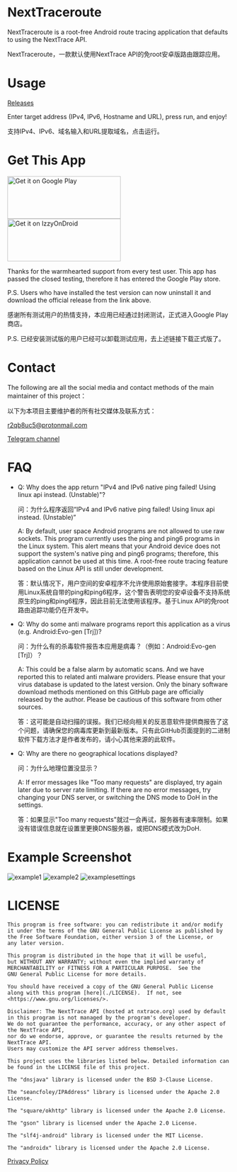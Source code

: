 # NextTraceroute 

NextTraceroute is a root-free Android route tracing application that defaults to using the NextTrace API.

NextTraceroute，一款默认使用NextTrace API的免root安卓版路由跟踪应用。

# Usage

[Releases](https://github.com/nxtrace/NextTraceroute/releases)

Enter target address (IPv4, IPv6, Hostname and URL), press run, and enjoy!

支持IPv4、IPv6、域名输入和URL提取域名，点击运行。

# Get This App

<a href='https://play.google.com/store/apps/details?id=com.surfaceocean.nexttraceroute&pcampaignid=pcampaignidMKT-Other-global-all-co-prtnr-py-PartBadge-Mar2515-1'><img alt='Get it on Google Play' width="256" height="96" src='https://play.google.com/intl/en_us/badges/static/images/badges/en_badge_web_generic.png'/></a>
<a href='https://apt.izzysoft.de/packages/com.surfaceocean.nexttraceroute'><img alt='Get it on IzzyOnDroid' width="256" height="96" src='https://gitlab.com/IzzyOnDroid/repo/-/raw/master/assets/IzzyOnDroid.png'/></a>

Thanks for the warmhearted support from every test user. This app has passed the closed testing, therefore it has entered the Google Play store. 

P.S. Users who have installed the test version can now uninstall it and download the official release from the link above.

感谢所有测试用户的热情支持，本应用已经通过封闭测试，正式进入Google Play商店。

P.S. 已经安装测试版的用户已经可以卸载测试应用，去上述链接下载正式版了。

# Contact

The following are all the social media and contact methods of the main maintainer of this project：

以下为本项目主要维护者的所有社交媒体及联系方式：

[r2qb8uc5@protonmail.com](mailto:r2qb8uc5@protonmail.com)

[Telegram channel](https://t.me/nexttraceroute)

# FAQ

* Q: Why does the app return "IPv4 and IPv6 native ping failed! Using linux api instead. (Unstable)"?

  问：为什么程序返回“IPv4 and IPv6 native ping failed! Using linux api instead. (Unstable)”
  
  A: By default, user space Android programs are not allowed to use raw sockets. This program currently uses the ping and ping6 programs in the Linux system. This alert means that your Android device does not support the system's native ping and ping6 programs; therefore, this application cannot be used at this time. A root-free route tracing feature based on the Linux API is still under development.

  答：默认情况下，用户空间的安卓程序不允许使用原始套接字。本程序目前使用Linux系统自带的ping和ping6程序，这个警告表明您的安卓设备不支持系统原生的ping和ping6程序，因此目前无法使用该程序。基于Linux API的免root路由追踪功能仍在开发中。

* Q: Why do some anti malware programs report this application as a virus (e.g. Android:Evo-gen [Trj])?

  问：为什么有的杀毒软件报告本应用是病毒？（例如：Android:Evo-gen [Trj]）？
  
  A: This could be a false alarm by automatic scans. And we have reported this to related anti malware providers. Please ensure that your virus database is updated to the latest version. Only the binary software download methods mentioned on this GitHub page are officially released by the author. Please be cautious of this software from other sources.

  答：这可能是自动扫描的误报。我们已经向相关的反恶意软件提供商报告了这个问题，请确保您的病毒库更新到最新版本。只有此GitHub页面提到的二进制软件下载方法才是作者发布的，请小心其他来源的此软件。

* Q: Why are there no geographical locations displayed?

  问：为什么地理位置没显示？
  
  A: If error messages like "Too many requests" are displayed, try again later due to server rate limiting. If there are no error messages, try changing your DNS server, or switching the DNS mode to DoH in the settings.

  答：如果显示"Too many requests"就过一会再试，服务器有速率限制。如果没有错误信息就在设置里更换DNS服务器，或把DNS模式改为DoH.

# Example Screenshot
![example1](./pic/1.png)
![example2](./pic/2.png)
![examplesettings](./pic/settings.png)

# LICENSE
```
This program is free software: you can redistribute it and/or modify
it under the terms of the GNU General Public License as published by
the Free Software Foundation, either version 3 of the License, or
any later version.

This program is distributed in the hope that it will be useful,
but WITHOUT ANY WARRANTY; without even the implied warranty of
MERCHANTABILITY or FITNESS FOR A PARTICULAR PURPOSE.  See the
GNU General Public License for more details.

You should have received a copy of the GNU General Public License
along with this program [here](./LICENSE).  If not, see <https://www.gnu.org/licenses/>.

Disclaimer: The NextTrace API (hosted at nxtrace.org) used by default in this program is not managed by the program's developer.
We do not guarantee the performance, accuracy, or any other aspect of the NextTrace API,
nor do we endorse, approve, or guarantee the results returned by the NextTrace API.
Users may customize the API server address themselves.

This project uses the libraries listed below. Detailed information can be found in the LICENSE file of this project.

The "dnsjava" library is licensed under the BSD 3-Clause License.

The "seancfoley/IPAddress" library is licensed under the Apache 2.0 License.

The "square/okhttp" library is licensed under the Apache 2.0 License.

The "gson" library is licensed under the Apache 2.0 License.

The "slf4j-android" library is licensed under the MIT License.

The "androidx" library is licensed under the Apache 2.0 License.

```

[Privacy Policy](./PrivacyPolicy.md)
